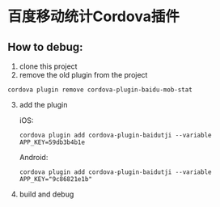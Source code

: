 # 百度移动统计Cordova插件

## How to debug:
1. clone this project
2. remove the old plugin from the project
  ```
  cordova plugin remove cordova-plugin-baidu-mob-stat
  ```

3. add the plugin  

	iOS:  
  	```
  	cordova plugin add cordova-plugin-baidutji --variable APP_KEY=59db3b4b1e
  	```
  	
  	Android:  
  	```
  	cordova plugin add cordova-plugin-baidutji --variable APP_KEY="9c86821e1b"
  	```
  	
4. build and debug
